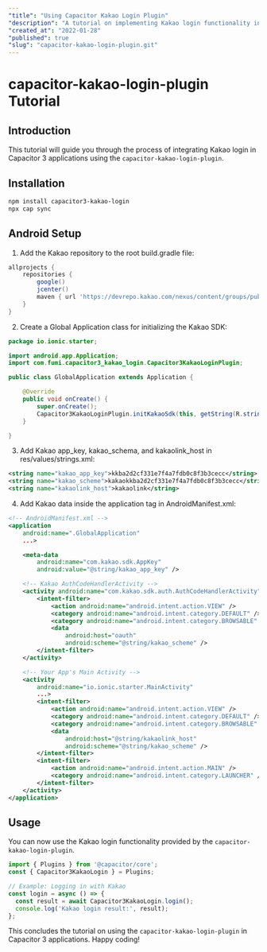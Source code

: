 ```yaml
---
"title": "Using Capacitor Kakao Login Plugin"
"description": "A tutorial on implementing Kakao login functionality in Capacitor 3 applications"
"created_at": "2022-01-28"
"published": true
"slug": "capacitor-kakao-login-plugin.git"
---
```


# capacitor-kakao-login-plugin Tutorial

## Introduction
This tutorial will guide you through the process of integrating Kakao login in Capacitor 3 applications using the `capacitor-kakao-login-plugin`.

## Installation

```bash
npm install capacitor3-kakao-login
npx cap sync
```

## Android Setup
1. Add the Kakao repository to the root build.gradle file:
```groovy
allprojects {
    repositories {
        google()
        jcenter()
        maven { url 'https://devrepo.kakao.com/nexus/content/groups/public/' }
    }
}
```

2. Create a Global Application class for initializing the Kakao SDK:
```java
package io.ionic.starter;

import android.app.Application;
import com.fumi.capacitor3_kakao_login.Capacitor3KakaoLoginPlugin;

public class GlobalApplication extends Application {

    @Override
    public void onCreate() {
        super.onCreate();
        Capacitor3KakaoLoginPlugin.initKakaoSdk(this, getString(R.string.kakao_app_key));
    }

}
```

3. Add Kakao app_key, kakao_schema, and kakaolink_host in res/values/strings.xml:
```xml
<string name="kakao_app_key">kkba2d2cf331e7f4a7fdb0c8f3b3cecc</string>
<string name="kakao_scheme">kakaokkba2d2cf331e7f4a7fdb0c8f3b3cecc</string>
<string name="kakaolink_host">kakaolink</string>
```

4. Add Kakao data inside the application tag in AndroidManifest.xml:
```xml
<!-- AndroidManifest.xml -->
<application
    android:name=".GlobalApplication"
    ...>

    <meta-data
        android:name="com.kakao.sdk.AppKey"
        android:value="@string/kakao_app_key" />

    <!-- Kakao AuthCodeHandlerActivity -->
    <activity android:name="com.kakao.sdk.auth.AuthCodeHandlerActivity">
        <intent-filter>
            <action android:name="android.intent.action.VIEW" />
            <category android:name="android.intent.category.DEFAULT" />
            <category android:name="android.intent.category.BROWSABLE" />
            <data
                android:host="oauth"
                android:scheme="@string/kakao_scheme" />
        </intent-filter>
    </activity>

    <!-- Your App's Main Activity -->
    <activity
        android:name="io.ionic.starter.MainActivity"
        ...>
        <intent-filter>
            <action android:name="android.intent.action.VIEW" />
            <category android:name="android.intent.category.DEFAULT" />
            <category android:name="android.intent.category.BROWSABLE" />
            <data
                android:host="@string/kakaolink_host"
                android:scheme="@string/kakao_scheme" />
        </intent-filter>
        <intent-filter>
            <action android:name="android.intent.action.MAIN" />
            <category android:name="android.intent.category.LAUNCHER" />
        </intent-filter>
    </activity>
</application>
```

## Usage
You can now use the Kakao login functionality provided by the `capacitor-kakao-login-plugin`.

```typescript
import { Plugins } from '@capacitor/core';
const { Capacitor3KakaoLogin } = Plugins;

// Example: Logging in with Kakao
const login = async () => {
  const result = await Capacitor3KakaoLogin.login();
  console.log('Kakao login result:', result);
};
```

This concludes the tutorial on using the `capacitor-kakao-login-plugin` in Capacitor 3 applications. Happy coding!
```